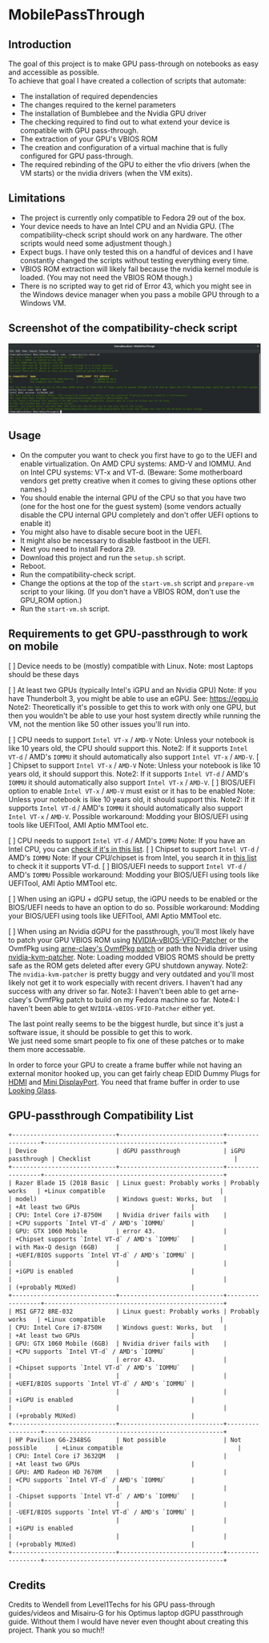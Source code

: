 # MobilePassThrough

## Introduction
The goal of this project is to make GPU pass-through on notebooks as easy and accessible as possible.  
To achieve that goal I have created a collection of scripts that automate:

- The installation of required dependencies
- The changes required to the kernel parameters
- The installation of Bumblebee and the Nvidia GPU driver
- The checking required to find out to what extend your device is compatible with GPU pass-through.
- The extraction of your GPU's VBIOS ROM
- The creation and configuration of a virtual machine that is fully configured for GPU pass-through.
- The required rebinding of the GPU to either the vfio drivers (when the VM starts) or the nvidia drivers (when the VM exits).

## Limitations

- The project is currently only compatible to Fedora 29 out of the box. 
- Your device needs to have an Intel CPU and an Nvidia GPU. (The compatibility-check script should work on any hardware. The other scripts would need some adjustment though.) 
- Expect bugs. I have only tested this on a handful of devices and I have constantly changed the scripts without testing everything every time.
- VBIOS ROM extraction will likely fail because the nvidia kernel module is loaded. (You may not need the VBIOS ROM though.)
- There is no scripted way to get rid of Error 43, which you might see in the Windows device manager when you pass a mobile GPU through to a Windows VM.

## Screenshot of the compatibility-check script
![example output](screenshots/example-output.png)


## Usage
- On the computer you want to check you first have to go to the UEFI and enable virtualization. On AMD CPU systems: AMD-V and IOMMU. And on Intel CPU systems: VT-x and VT-d. (Beware: Some motherboard vendors get pretty creative when it comes to giving these options other names.)
- You should enable the internal GPU of the CPU so that you have two (one for the host one for the guest system)
  (some vendors actually disable the CPU internal GPU completely and don't offer UEFI options to enable it)
- You might also have to disable secure boot in the UEFI.
- It might also be necessary to disable fastboot in the UEFI.
- Next you need to install Fedora 29.
- Download this project and run the `setup.sh` script.
- Reboot.
- Run the compatibility-check script.
- Change the options at the top of the `start-vm.sh` script and `prepare-vm` script to your liking. 
  (If you don't have a VBIOS ROM, don't use the GPU_ROM option.)
- Run the `start-vm.sh` script.


## Requirements to get GPU-passthrough to work on mobile

[ ] Device needs to be (mostly) compatible with Linux.
    Note: most Laptops should be these days

[ ] At least two GPUs (typically Intel's iGPU and an Nvidia GPU)
    Note: If you have Thunderbolt 3, you might be able to use an eGPU. See: https://egpu.io
    Note2: Theoretically it's possible to get this to work with only one GPU, but then you wouldn't be able to use your host system directly while running the VM, not the mention like 50 other issues you'll run into.

[ ] CPU needs to support `Intel VT-x` / `AMD-V`
    Note: Unless your notebook is like 10 years old, the CPU should support this.
    Note2: If it supports `Intel VT-d` / AMD's `IOMMU` it should automatically also support `Intel VT-x` / `AMD-V`.
[ ] Chipset to support `Intel VT-x` / `AMD-V`
    Note: Unless your notebook is like 10 years old, it should support this.
    Note2: If it supports `Intel VT-d` / AMD's `IOMMU` it should automatically also support `Intel VT-x` / `AMD-V`.
[ ] BIOS/UEFI option to enable `Intel VT-x` / `AMD-V` must exist or it has to be enabled
    Note: Unless your notebook is like 10 years old, it should support this.
    Note2: If it supports `Intel VT-d` / AMD's `IOMMU` it should automatically also support `Intel VT-x` / `AMD-V`.
    Possible workaround: Modding your BIOS/UEFI using tools like UEFITool, AMI Aptio MMTool etc.

[ ] CPU needs to support `Intel VT-d` / AMD's `IOMMU`
    Note: If you have an Intel CPU, you can [check if it's in this list](https://ark.intel.com/Search/FeatureFilter?productType=processors&VTD=true&MarketSegment=Mobile).
[ ] Chipset to support `Intel VT-d` / AMD's `IOMMU`
    Note: If your CPU/chipset is from Intel, you search it in [this list](https://www.intel.com/content/www/us/en/products/chipsets/view-all.html) to check it it supports VT-d.
[ ] BIOS/UEFI needs to support `Intel VT-d` / AMD's `IOMMU`
    Possible workaround: Modding your BIOS/UEFI using tools like UEFITool, AMI Aptio MMTool etc.

[ ] When using an iGPU + dGPU setup, the iGPU needs to be enabled or the BIOS/UEFI needs to have an option to do so.
    Possible workaround: Modding your BIOS/UEFI using tools like UEFITool, AMI Aptio MMTool etc.

[ ] When using an Nvidia dGPU for the passthrough, you'll most likely have to patch your GPU VBIOS ROM using [NVIDIA-vBIOS-VFIO-Patcher](https://github.com/Matoking/NVIDIA-vBIOS-VFIO-Patcher) or the OvmfPkg using [arne-claey's OvmfPkg patch](https://github.com/jscinoz/optimus-vfio-docs/issues/2) or path the Nvidia driver using [nvidia-kvm-patcher](https://github.com/sk1080/nvidia-kvm-patcher).
    Note: Loading modded VBIOS ROMS should be pretty safe as the ROM gets deleted after every GPU shutdown anyway.
    Note2: The `nvidia-kvm-patcher` is pretty buggy and very outdated and you'll most likely not get it to work especially with recent drivers. I haven't had any success with any driver so far.
    Note3: I haven't been able to get arne-claey's OvmfPkg patch to build on my Fedora machine so far.
    Note4: I haven't been able to get `NVIDIA-vBIOS-VFIO-Patcher` either yet.


The last point really seems to be the biggest hurdle, but since it's just a software issue, it should be possible to get this to work.  
We just need some smart people to fix one of these patches or to make them more accessable.

In order to force your GPU to create a frame buffer while not having an external monitor hooked up, you can get fairly cheap EDID Dummy Plugs for [HDMI](https://www.aliexpress.com/item/-/32919567161.html) and [Mini DisplayPort](https://www.aliexpress.com/item/-/32822066472.html). You need that frame buffer in order to use [Looking Glass](https://looking-glass.hostfission.com/).

## GPU-passthrough Compatibility List

```
+-----------------------------+-----------------------------+------------------+--------------------------------------------------+
| Device                      | dGPU passthrough            | iGPU passthrough | Checklist                                        |
+-----------------------------+-----------------------------+------------------+--------------------------------------------------+
| Razer Blade 15 (2018 Basic  | Linux guest: Probably works | Probably works   | +Linux compatible                                |
| model)                      | Windows guest: Works, but   |                  | +At least two GPUs                               |
| CPU: Intel Core i7-8750H    | Nvidia driver fails with    |                  | +CPU supports `Intel VT-d` / AMD's `IOMMU`       |
| GPU: GTX 1060 Mobile        | error 43.                   |                  | +Chipset supports `Intel VT-d` / AMD's `IOMMU`   |
| with Max-Q design (6GB)     |                             |                  | +UEFI/BIOS supports `Intel VT-d` / AMD's `IOMMU` |
|                             |                             |                  | +iGPU is enabled                                 |
|                             |                             |                  | (+probably MUXed)                                |
+-----------------------------+-----------------------------+------------------+--------------------------------------------------+
| MSI GF72 8RE-032            | Linux guest: Probably works | Probably works   | +Linux compatible                                |
| CPU: Intel Core i7-8750H    | Windows guest: Works, but   |                  | +At least two GPUs                               |
| GPU: GTX 1060 Mobile (6GB)  | Nvidia driver fails with    |                  | +CPU supports `Intel VT-d` / AMD's `IOMMU`       |
|                             | error 43.                   |                  | +Chipset supports `Intel VT-d` / AMD's `IOMMU`   |
|                             |                             |                  | +UEFI/BIOS supports `Intel VT-d` / AMD's `IOMMU` |
|                             |                             |                  | +iGPU is enabled                                 |
|                             |                             |                  | (+probably MUXed)                                |
+-----------------------------+-----------------------------+------------------+--------------------------------------------------+
| HP Pavilion G6-2348SG       | Not possible                | Not possible     | +Linux compatible                                |
| CPU: Intel Core i7 3632QM   |                             |                  | +At least two GPUs                               |
| GPU: AMD Radeon HD 7670M    |                             |                  | +CPU supports `Intel VT-d` / AMD's `IOMMU`       |
|                             |                             |                  | -Chipset supports `Intel VT-d` / AMD's `IOMMU`   |
|                             |                             |                  | -UEFI/BIOS supports `Intel VT-d` / AMD's `IOMMU` |
|                             |                             |                  | +iGPU is enabled                                 |
|                             |                             |                  | (+probably MUXed)                                |
+-----------------------------+-----------------------------+------------------+--------------------------------------------------+
```

## Credits

Credits to Wendell from Level1Techs for his GPU pass-through guides/videos and Misairu-G for his Optimus laptop dGPU passthrough guide.
Without them I would have never even thought about creating this project. Thank you so much!!

